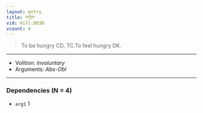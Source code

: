 ```yaml
---
layout: entry
title: བཀྲེས་
vid: Hill:0030
vcount: 4
---
```

> To be hungry CD, TC\.To feel hungry DK\.

---
* Volition: _Involuntary_
* Arguments: _Abs-Obl_

---

### Dependencies (N = 4)
* `arg1` 1
